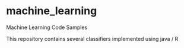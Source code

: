 # machine_learning
Machine Learning Code Samples


This repository contains  several classifiers implemented using java / R 
